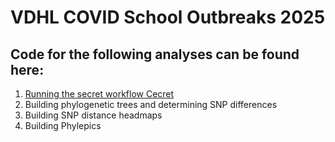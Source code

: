 # VDHL COVID School Outbreaks 2025

## Code for the following analyses can be found here:

1. [Running the secret workflow Cecret](https://github.com/limey-bean/VDHL_COVID_School_Outbreaks_2025/tree/main/Cecret_and_sequence_IDs)
2. Building phylogenetic trees and determining SNP differences
3. Building SNP distance headmaps
4. Building Phylepics
    

